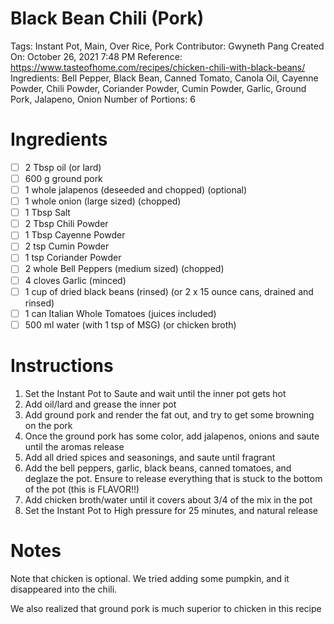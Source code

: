 # Black Bean Chili (Pork)

Tags: Instant Pot, Main, Over Rice, Pork
Contributor: Gwyneth Pang
Created On: October 26, 2021 7:48 PM
Reference: https://www.tasteofhome.com/recipes/chicken-chili-with-black-beans/
Ingredients: Bell Pepper, Black Bean, Canned Tomato, Canola Oil, Cayenne Powder, Chili Powder, Coriander Powder, Cumin Powder, Garlic, Ground Pork, Jalapeno, Onion
Number of Portions: 6

# Ingredients

- [ ]  2 Tbsp oil (or lard)
- [ ]  600 g ground pork
- [ ]  1 whole jalapenos (deseeded and chopped) (optional)
- [ ]  1 whole onion (large sized) (chopped)
- [ ]  1 Tbsp Salt
- [ ]  2 Tbsp Chili Powder
- [ ]  1 Tbsp Cayenne Powder
- [ ]  2 tsp Cumin Powder
- [ ]  1 tsp Coriander Powder
- [ ]  2 whole Bell Peppers (medium sized) (chopped)
- [ ]  4 cloves Garlic (minced)
- [ ]  1 cup of dried black beans (rinsed) (or 2 x 15 ounce cans, drained and rinsed)
- [ ]  1 can Italian Whole Tomatoes (juices included)
- [ ]  500 ml water (with 1 tsp of MSG) (or chicken broth)

# Instructions

1. Set the Instant Pot to Saute and wait until the inner pot gets hot
2. Add oil/lard and grease the inner pot
3. Add ground pork and render the fat out, and try to get some browning on the pork
4. Once the ground pork has some color, add jalapenos, onions and saute until the aromas release
5. Add all dried spices and seasonings, and saute until fragrant
6. Add the bell peppers, garlic, black beans, canned tomatoes, and deglaze the pot. Ensure to release everything that is stuck to the bottom of the pot (this is FLAVOR!!)
7. Add chicken broth/water until it covers about 3/4 of the mix in the pot
8. Set the Instant Pot to High pressure for 25 minutes, and natural release

# Notes

Note that chicken is optional. We tried adding some pumpkin, and it disappeared into the chili. 

We also realized that ground pork is much superior to chicken in this recipe